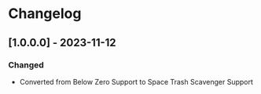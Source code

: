 # Changelog

## [1.0.0.0] - 2023-11-12

### Changed

- Converted from Below Zero Support to Space Trash Scavenger Support
